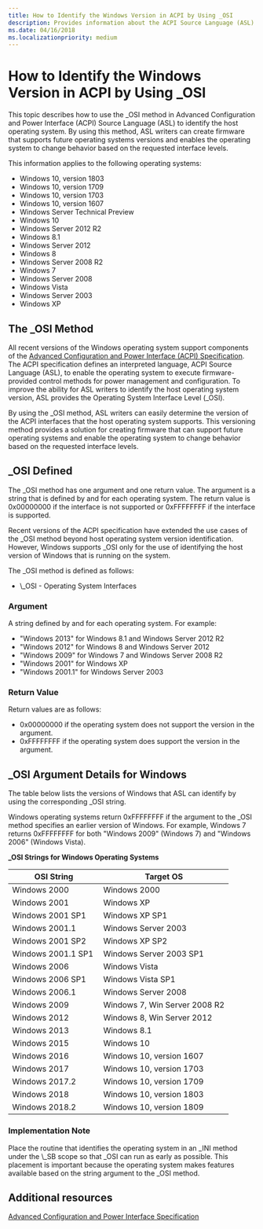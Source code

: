 ```yaml
---
title: How to Identify the Windows Version in ACPI by Using _OSI
description: Provides information about the ACPI Source Language (ASL) Operating System Interface Level (\_OSI) method used to identify the host operating system.
ms.date: 04/16/2018
ms.localizationpriority: medium
---
```



# How to Identify the Windows Version in ACPI by Using _OSI


This topic describes how to use the \_OSI method in Advanced Configuration and Power Interface (ACPI) Source Language (ASL) to identify the host operating system. By using this method, ASL writers can create firmware that supports future operating systems versions and enables the operating system to change behavior based on the requested interface levels.

This information applies to the following operating systems:

- Windows 10, version 1803
- Windows 10, version 1709
- Windows 10, version 1703
- Windows 10, version 1607
- Windows Server Technical Preview
- Windows 10
- Windows Server 2012 R2
- Windows 8.1
- Windows Server 2012
- Windows 8
- Windows Server 2008 R2
- Windows 7
- Windows Server 2008
- Windows Vista
- Windows Server 2003
- Windows XP

## The \_OSI Method


All recent versions of the Windows operating system support components of the [Advanced Configuration and Power Interface (ACPI) Specification](https://www.uefi.org/specifications). The ACPI specification defines an interpreted language, ACPI Source Language (ASL), to enable the operating system to execute firmware-provided control methods for power management and configuration. To improve the ability for ASL writers to identify the host operating system version, ASL provides the Operating System Interface Level (\_OSI).

By using the \_OSI method, ASL writers can easily determine the version of the ACPI interfaces that the host operating system supports. This versioning method provides a solution for creating firmware that can support future operating systems and enable the operating system to change behavior based on the requested interface levels.


## \_OSI Defined


The \_OSI method has one argument and one return value. The argument is a string that is defined by and for each operating system. The return value is 0x00000000 if the interface is not supported or 0xFFFFFFFF if the interface is supported.

Recent versions of the ACPI specification have extended the use cases of the \_OSI method beyond host operating system version identification. However, Windows supports \_OSI only for the use of identifying the host version of Windows that is running on the system.

The \_OSI method is defined as follows:

- \\\_OSI - Operating System Interfaces


### Argument


A string defined by and for each operating system. For example:

- "Windows 2013" for Windows 8.1 and Windows Server 2012 R2
- "Windows 2012" for Windows 8 and Windows Server 2012
- "Windows 2009" for Windows 7 and Windows Server 2008 R2
- "Windows 2001" for Windows XP
- "Windows 2001.1" for Windows Server 2003



### Return Value

Return values are as follows:

- 0x00000000 if the operating system does not support the version in the argument.
- 0xFFFFFFFF if the operating system does support the version in the argument.

## \_OSI Argument Details for Windows

The table below lists the versions of Windows that ASL can identify by using the corresponding \_OSI string.

Windows operating systems return 0xFFFFFFFF if the argument to the \_OSI method specifies an earlier version of Windows. For example, Windows 7 returns 0xFFFFFFFF for both "Windows 2009" (Windows 7) and "Windows 2006" (Windows Vista).

**\_OSI Strings for Windows Operating Systems**

| OSI String          | Target OS                     |
|---------------------|-------------------------------|
| Windows 2000        | Windows 2000                  |
| Windows 2001        | Windows XP                    |
| Windows 2001 SP1    | Windows XP SP1                |
| Windows 2001.1      | Windows Server 2003           |
| Windows 2001 SP2    | Windows XP SP2                |
| Windows 2001.1 SP1  | Windows Server 2003 SP1       |
| Windows 2006        | Windows Vista                 |
| Windows 2006 SP1    | Windows Vista SP1             |
| Windows 2006.1      | Windows Server 2008           |
| Windows 2009        | Windows 7, Win Server 2008 R2 |
| Windows 2012        | Windows 8, Win Server 2012    |
| Windows 2013        | Windows 8.1                   |
| Windows 2015        | Windows 10                    |
| Windows 2016        | Windows 10, version 1607      |
| Windows 2017        | Windows 10, version 1703      |
| Windows 2017.2      | Windows 10, version 1709      |
| Windows 2018        | Windows 10, version 1803      |
| Windows 2018.2      | Windows 10, version 1809      |

### Implementation Note


Place the routine that identifies the operating system in an \_INI method under the \\\_SB scope so that \_OSI can run as early as possible. This placement is important because the operating system makes features available based on the string argument to the \_OSI method.

## Additional resources


[Advanced Configuration and Power Interface Specification](https://www.uefi.org/specifications)
